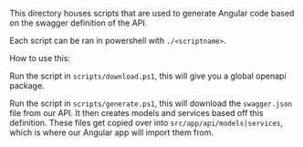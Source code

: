 This directory houses scripts that are used to generate
Angular code based on the swagger definition of the API.

Each script can be ran in powershell with `./<scriptname>`.

How to use this:

Run the script in `scripts/download.ps1`, this will give you a global openapi package.

Run the script in `scripts/generate.ps1`, this will download the `swagger.json` file
from our API. It then creates models and services based off this definition.
These files get copied over into `src/app/api/models|services`, which is where
our Angular app will import them from.
